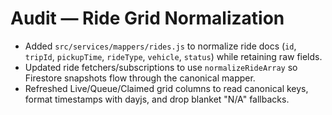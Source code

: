 # Audit — Ride Grid Normalization

- Added `src/services/mappers/rides.js` to normalize ride docs (`id`, `tripId`, `pickupTime`, `rideType`, `vehicle`, `status`) while retaining raw fields.
- Updated ride fetchers/subscriptions to use `normalizeRideArray` so Firestore snapshots flow through the canonical mapper.
- Refreshed Live/Queue/Claimed grid columns to read canonical keys, format timestamps with dayjs, and drop blanket "N/A" fallbacks.
